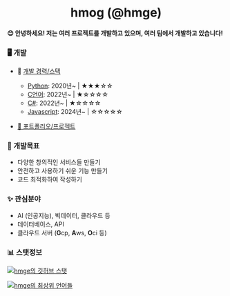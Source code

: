 <div align="center">
    <h1>hmog (@hmge)</h1>
</div>

<h4> 😊 안녕하세요! 저는 여러 프로젝트를 개발하고 있으며, 여러 팀에서 개발하고 있습니다!</h4>

### 🖥️ 개발
   - 💼 [개발 경력/스택](https://github.com/hmge/hmge/tree/main)
        - [Python](https://github.com/topics/python): 2020년~ | ★★★☆☆
        - [C언어](https://github.com/topics/c): 2022년~ | ★☆☆☆☆
        - [C#](https://github.com/topics/csharp): 2022년~ | ★☆☆☆☆
        - [Javascript](https://github.com/topics/javascript): 2024년~ | ☆☆☆☆☆

  - [📂 포트폴리오/프로젝트](https://github.com/hmge/hmge/blob/main/portfolio.md)

### 🌱 개발목표
- 다양한 창의적인 서비스들 만들기
- 안전하고 사용하기 쉬운 기능 만들기
- 코드 최적화하여 작성하기
### ✨ 관심분야
- AI (인공지능), 빅데이터, 클라우드 등
- 데이터베이스, API
- 클라우드 서버 (**G**cp, **A**ws, **O**ci 등)

###  📊 스탯정보
[![hmge의 깃허브 스탯](https://github-readme-stats.vercel.app/api?username=hmge\&show_icons=true\&theme=default)]()

[![hmge의 최상위 언어들](https://github-readme-stats.vercel.app/api/top-langs/?username=hmge&layout=compact)]()
